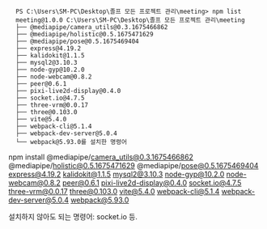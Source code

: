 	  PS C:\Users\SM-PC\Desktop\졸프 모든 프로젝트 관리\meeting> npm list
	  meeting@1.0.0 C:\Users\SM-PC\Desktop\졸프 모든 프로젝트 관리\meeting
	  ├── @mediapipe/camera_utils@0.3.1675466862
	  ├── @mediapipe/holistic@0.5.1675471629
	  ├── @mediapipe/pose@0.5.1675469404
	  ├── express@4.19.2
	  ├── kalidokit@1.1.5
	  ├── mysql2@3.10.3
	  ├── node-gyp@10.2.0
	  ├── node-webcam@0.8.2
	  ├── peer@0.6.1
	  ├── pixi-live2d-display@0.4.0
	  ├── socket.io@4.7.5
	  ├── three-vrm@0.0.17
	  ├── three@0.103.0
	  ├── vite@5.4.0
	  ├── webpack-cli@5.1.4
	  ├── webpack-dev-server@5.0.4
	  └── webpack@5.93.0를 설치한 명령어

npm install @mediapipe/camera_utils@0.3.1675466862 @mediapipe/holistic@0.5.1675471629 @mediapipe/pose@0.5.1675469404 express@4.19.2 kalidokit@1.1.5 mysql2@3.10.3 node-gyp@10.2.0 node-webcam@0.8.2 peer@0.6.1 pixi-live2d-display@0.4.0 socket.io@4.7.5 three-vrm@0.0.17 three@0.103.0 vite@5.4.0 webpack-cli@5.1.4 webpack-dev-server@5.0.4 webpack@5.93.0

설치하지 않아도 되는 명령어: socket.io 등. 
